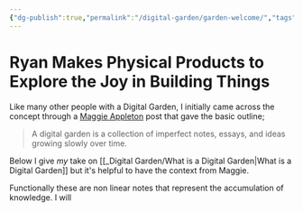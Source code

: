 ```yaml
---
{"dg-publish":true,"permalink":"/digital-garden/garden-welcome/","tags":["gardenEntry"],"noteIcon":"1","created":"2025-04-05T12:33:00.069-04:00","updated":"2025-04-06T11:49:35.369-04:00"}
---
```


# Ryan Makes Physical Products to Explore the Joy in Building Things


Like many other people with a Digital Garden, I initially came across the concept through a [Maggie Appleton](https://maggieappleton.com/garden-history) post that gave the basic outline; 
>A digital garden is a collection of imperfect notes, essays, and ideas growing slowly over time. 


Below I give *my* take on [[_Digital Garden/What is a Digital Garden\|What is a Digital Garden]] but it's helpful to have the context from Maggie. 

Functionally these are non linear notes that represent the accumulation of knowledge. I will 



